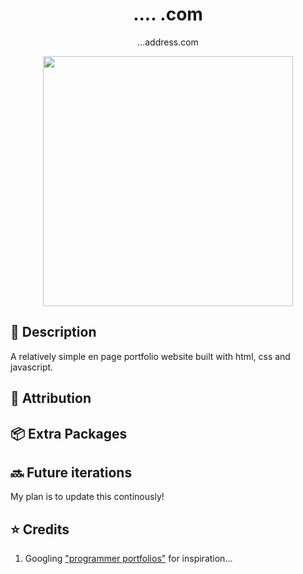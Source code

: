 <h1 align="center"> .... .com </h1>
<p align="center" First iteration of my portfolio website <a href="https://www. ...admin-bar.com" target="_blank">...address.com</a></p>
<div align="center">
   <img src="https://github.com/natlee77/portfolio/blob/master/assets/images/Sk%C3%A4rmklipp.PNG"  width="400"/>
</div>

## 📜 Description

A relatively simple  en page portfolio website built with html, css and javascript.

## 🔴 Attribution


## 📦 Extra Packages

## 🔜 Future iterations

My plan is to update this continously!


## ⭐ Credits

1. Googling ["programmer portfolios"](https://www.google.com/search?q=programmer+portfolios) for inspiration...

